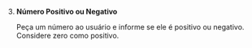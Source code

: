 3. **Número Positivo ou Negativo**
    
    Peça um número ao usuário e informe se ele é positivo ou negativo. Considere zero como positivo.